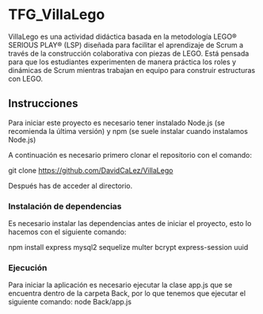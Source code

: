 # TFG_VillaLego

VillaLego es una actividad didáctica basada en la metodología LEGO® SERIOUS PLAY® (LSP) diseñada para facilitar el aprendizaje de Scrum a través de la construcción colaborativa con piezas de LEGO. Está pensada para que los estudiantes experimenten de manera práctica los roles y dinámicas de Scrum mientras trabajan en equipo para construir estructuras con LEGO.

## Instrucciones

Para iniciar este proyecto es necesario tener instalado Node.js (se recomienda la última versión) y npm (se suele instalar cuando instalamos Node.js)

A continuación es necesario primero clonar el repositorio con el comando:  

git clone https://github.com/DavidCaLez/VillaLego    

Después has de acceder al directorio.

### Instalación de dependencias

Es necesario instalar las dependencias antes de iniciar el proyecto, esto lo hacemos con el siguiente comando:

npm install express mysql2 sequelize multer bcrypt express-session uuid

### Ejecución

Para iniciar la aplicación es necesario ejecutar la clase app.js que se encuentra dentro de la carpeta Back, por lo que tenemos que ejecutar el siguiente comando: node Back/app.js
